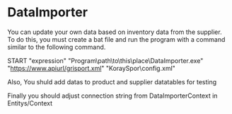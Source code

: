 # DataImporter

You can update your own data based on inventory data from the supplier.
To do this, you must create a bat file and run the program with a command similar to the following command.

START "expression" "Program\path\to\this\place\DataImporter.exe" "https://www.apiurl/grisport.xml" "KoraySpor\\config.xml"

Also, You shuld add datas to product and supplier datatables for testing

Finally you should adjust connection string from DataImporterContext in Entitys/Context


 
